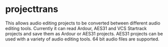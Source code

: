 # projecttrans
This allows audio editing projects to be converted between different audio editing tools. 
Currently it can read Ardour, AES31 and VCS Startrack projects and save them as Ardour or AES31 projects.
AES31 projects can be used with a variety of audio editing tools.
64 bit audio files are supported.
